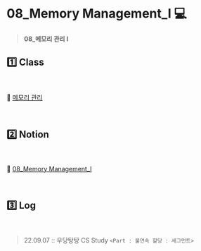 # 08_Memory Management_Ⅰ 💻

>  **08_메모리 관리 I** 



## :one: Class 

​       

:link: [메모리 관리](http://www.kocw.or.kr/home/cview.do?mty=p&kemId=1226304&ar=relateCourse)

​    

## :two: Notion

​        

:link: [08_Memory Management_Ⅰ](https://youmean0427.notion.site/08_Memory-Management-7aa806f4df3a486aba15593dcf3ed613)

​           

## :three: Log 

​          

> 22.09.07 :: 우당탕탕 CS Study `<Part : 불연속 할당 : 세그먼트>` 

> 

